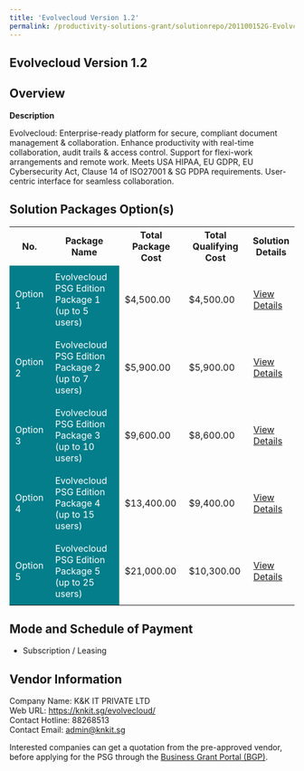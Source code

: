 ```yaml
---
title: 'Evolvecloud Version 1.2'
permalink: /productivity-solutions-grant/solutionrepo/201100152G-Evolvcloud-v-12-G
---
```


## Evolvecloud Version 1.2

## Overview

**Description**

Evolvecloud: Enterprise-ready platform for secure, compliant document management & collaboration. Enhance productivity with real-time collaboration, audit trails & access control. Support for flexi-work arrangements and remote work. Meets USA HIPAA, EU GDPR, EU Cybersecurity Act, Clause 14 of ISO27001 & SG PDPA requirements. User-centric interface for seamless collaboration.

## Solution Packages Option(s)

<table>
<tr>
<th><b>No.</b></th>
<th><b>Package Name</b></th>
<th><b>Total Package Cost</b></th>
<th><b>Total Qualifying Cost</b></th>
<th><b>Solution Details</b></th>
</tr>
<tr>
<td style='padding: 10px; background-color: #037E8A; color: #FFFFFF;'>Option 1</td>
<td style='padding: 10px; background-color: #037E8A; color: #FFFFFF;'>Evolvecloud PSG Edition Package 1 (up to 5 users)</td>
<td style='padding: 10px;'>$4,500.00</td>
<td style='padding: 10px;'>$4,500.00</td>
<td style='padding: 10px;'><a href='/images/psg/201100152G_20240191_30012025_Desensitised_Annex3_Part1.pdf' target='_blank'>View Details</a></td>
</tr>
<tr>
<td style='padding: 10px; background-color: #037E8A; color: #FFFFFF;'>Option 2</td>
<td style='padding: 10px; background-color: #037E8A; color: #FFFFFF;'>Evolvecloud PSG Edition Package 2 (up to 7 users)</td>
<td style='padding: 10px;'>$5,900.00</td>
<td style='padding: 10px;'>$5,900.00</td>
<td style='padding: 10px;'><a href='/images/psg/201100152G_20240191_30012025_Desensitised_Annex3_Part2.pdf' target='_blank'>View Details</a></td>
</tr>
<tr>
<td style='padding: 10px; background-color: #037E8A; color: #FFFFFF;'>Option 3</td>
<td style='padding: 10px; background-color: #037E8A; color: #FFFFFF;'>Evolvecloud PSG Edition Package 3 (up to 10 users)</td>
<td style='padding: 10px;'>$9,600.00</td>
<td style='padding: 10px;'>$8,600.00</td>
<td style='padding: 10px;'><a href='/images/psg/201100152G_20240191_30012025_Desensitised_Annex3_Part3.pdf' target='_blank'>View Details</a></td>
</tr>
<tr>
<td style='padding: 10px; background-color: #037E8A; color: #FFFFFF;'>Option 4</td>
<td style='padding: 10px; background-color: #037E8A; color: #FFFFFF;'>Evolvecloud PSG Edition Package 4 (up to 15 users)</td>
<td style='padding: 10px;'>$13,400.00</td>
<td style='padding: 10px;'>$9,400.00</td>
<td style='padding: 10px;'><a href='/images/psg/201100152G_20240191_30012025_Desensitised_Annex3_Part4.pdf' target='_blank'>View Details</a></td>
</tr>
<tr>
<td style='padding: 10px; background-color: #037E8A; color: #FFFFFF;'>Option 5</td>
<td style='padding: 10px; background-color: #037E8A; color: #FFFFFF;'>Evolvecloud PSG Edition Package 5 (up to 25 users)</td>
<td style='padding: 10px;'>$21,000.00</td>
<td style='padding: 10px;'>$10,300.00</td>
<td style='padding: 10px;'><a href='/images/psg/201100152G_20240191_30012025_Desensitised_Annex3_Part5.pdf' target='_blank'>View Details</a></td>
</tr>
</table>

## Mode and Schedule of Payment

 - Subscription / Leasing

## Vendor Information

 Company Name: K&K IT PRIVATE LTD<br>Web URL: https://knkit.sg/evolvecloud/ <br>Contact Hotline: 88268513 <br>Contact Email: admin@knkit.sg <br>

Interested companies can get a quotation from the pre-approved vendor, before applying for the PSG through the <a href='https://www.businessgrants.gov.sg/' target='_blank' rel='noopener'>Business Grant Portal (BGP)</a>.

<script src="/jquery/resize-tables.js"></script>
